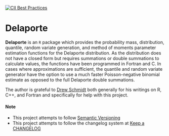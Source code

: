 [![CII Best Practices](https://bestpractices.coreinfrastructure.org/projects/2011/badge)](https://bestpractices.coreinfrastructure.org/projects/2011)

# Delaporte

**Delaporte** is an `R` package which provides the probability mass, distribution, quantile, random variate generation, and method of moments parameter estimation functions for the Delaporte distribution. As the distribution does not have a closed form but requires summations or double summations to calculate values, the functions have been programmed in Fortran and C. In cases where approximations are sufficient, the quantile and random variate generator have the option to use a much faster Poisson-negative binomial estimate as opposed to the full Delaporte double summations.

The author is grateful to [Drew Schmidt](https://github.com/wrathematics) both generally for his writings on R, C++, and Fortran and specifically for help with this project.

#### Note
 - This project attempts to follow [Semantic Versioning](http://semver.org/)
 - This project attempts to follow the changelog system at [Keep a CHANGELOG](http://keepachangelog.com/)